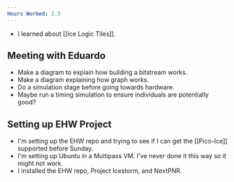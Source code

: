 ```yaml
---
Hours Worked: 2.5
---
```

- I learned about [[Ice Logic Tiles]]. 

## Meeting with Eduardo

- Make a diagram to explain how building a bitstream works.
- Make a diagram explaining how graph works.
- Do a simulation stage before going towards hardware.
- Maybe run a timing simulation to ensure individuals are potentially good?

## Setting up EHW Project

- I'm setting up the EHW repo and trying to see if I can get the [[Pico-Ice]] supported before Sunday.
- I'm setting up Ubuntu in a Multipass VM. I've never done it this way so it might not work.
- I installed the EHW repo, Project Icestorm, and NextPNR.